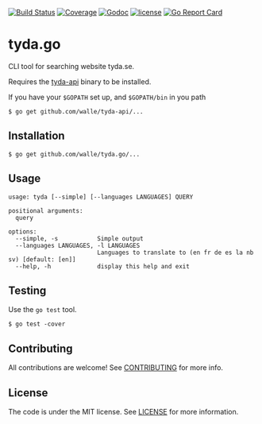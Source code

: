 [![Build Status](https://img.shields.io/travis/walle/tyda.svg?style=flat)](https://travis-ci.org/walle/tyda)
[![Coverage](https://img.shields.io/codecov/c/github/walle/tyda.svg?style=flat)](https://codecov.io/github/walle/tyda)
[![Godoc](http://img.shields.io/badge/godoc-reference-blue.svg?style=flat)](https://godoc.org/github.com/walle/tyda)
[![license](http://img.shields.io/badge/license-MIT-red.svg?style=flat)](https://raw.githubusercontent.com/walle/tyda/master/LICENSE)
[![Go Report Card](https://goreportcard.com/badge/github.com/walle/tyda)](http:/goreportcard.com/report/walle/tyda)

# tyda.go

CLI tool for searching website tyda.se.

Requires the [tyda-api](https://github.com/walle/tyda-api) binary to be installed.

If you have your `$GOPATH` set up, and `$GOPATH/bin` in you path
```
$ go get github.com/walle/tyda-api/...
```

## Installation

```shell
$ go get github.com/walle/tyda.go/...
```

## Usage

```shell
usage: tyda [--simple] [--languages LANGUAGES] QUERY

positional arguments:
  query

options:
  --simple, -s           Simple output
  --languages LANGUAGES, -l LANGUAGES
                         Languages to translate to (en fr de es la nb sv) [default: [en]]
  --help, -h             display this help and exit
```

## Testing

Use the `go test` tool.

```shell
$ go test -cover
```

## Contributing

All contributions are welcome! See [CONTRIBUTING](CONTRIBUTING.md) for more
info.

## License

The code is under the MIT license. See [LICENSE](LICENSE) for more
information.
